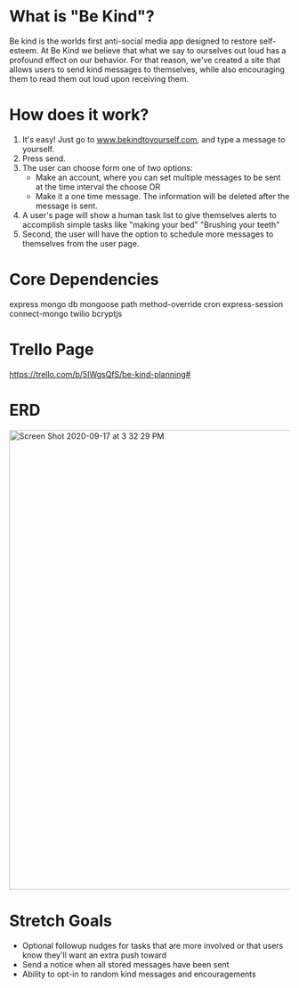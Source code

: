 # What is "Be Kind"?

Be kind is the worlds first anti-social media app designed to restore self-esteem.
At Be Kind we believe that what we say to ourselves out loud has a profound effect on our behavior.
For that reason, we've created a site that allows users to send kind messages to themselves, 
while also encouraging them to read them out loud upon receiving them.

# How does it work?
1. It's easy! Just go to www.bekindtoyourself.com, and type a message to yourself.
2. Press send. 
3. The user can choose form one of two options:
    - Make an account, where you can set multiple messages to be sent at the time interval the choose OR 
    - Make it a one time message. The information will be deleted after the message is sent.
4. A user's page will show a human task list to give themselves alerts to accomplish simple tasks like "making your bed" "Brushing your teeth"
5. Second, the user will have the option to schedule more messages to themselves from the user page.

# Core Dependencies

express
mongo db
mongoose
path
method-override
cron
express-session
connect-mongo
twilio
bcryptjs

# Trello Page
https://trello.com/b/5IWgsQfS/be-kind-planning#

# ERD

<img width="826" alt="Screen Shot 2020-09-17 at 3 32 29 PM" src="https://user-images.githubusercontent.com/65870863/93525053-11f57480-f8fb-11ea-9e33-574644c553bf.png">


# Stretch Goals
- Optional followup nudges for tasks that are more involved or that users know they'll want an extra push toward
- Send a notice when all stored messages have been sent
- Ability to opt-in to random kind messages and encouragements